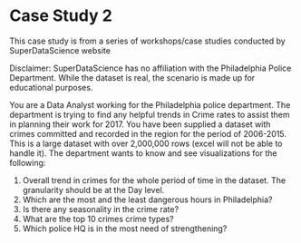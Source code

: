 # Case Study 2
This case study is from a series of workshops/case studies conducted by SuperDataScience website

Disclaimer: SuperDataScience has no affiliation with the Philadelphia Police Department. While the dataset is real, the scenario is made up for educational purposes.

You are a Data Analyst working for the Philadelphia police department. The department is trying to find any helpful trends in Crime rates to assist them in planning their work for 2017. You have been supplied a dataset with crimes committed and recorded in the region for the period of 2006-2015. This is a large dataset with over 2,000,000 rows (excel will not be able to handle it). The department wants to know and see visualizations for the following:

1. Overall trend in crimes for the whole period of time in the dataset. The granularity should be at the Day level.
2. Which are the most and the least dangerous hours in Philadelphia?
3. Is there any seasonality in the crime rate?
4. What are the top 10 crimes crime types?
5. Which police HQ is in the most need of strengthening?
